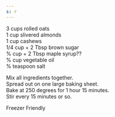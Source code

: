 ```yaml
---
s: r
---
```

3 cups rolled oats  
1 cup slivered almonds  
1 cup cashews  
1/4 cup + 2 Tbsp brown sugar  
% cup + 2 Tbsp maple syrup??  
% cup vegetable oil  
% teaspoon salt 

Mix all ingredients together.  
Spread out on one large baking sheet.  
Bake at 250 degrees for 1 hour 15 minutes.  
Stir every 15 minutes or so. 


Freezer Friendly
